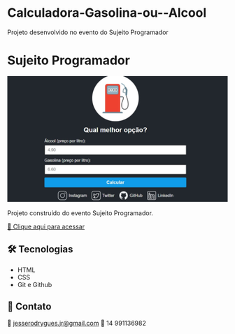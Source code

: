 # Calculadora-Gasolina-ou--Alcool
Projeto desenvolvido no evento do Sujeito Programador

# Sujeito Programador

![preview](preview/preview.jpg)



Projeto construído do evento Sujeito Programador.

[🔗 Clique aqui para acessar](https://jrodrygues.github.io/Calculadora-Gasolina-ou--Alcool/)


## 🛠 Tecnologias

- HTML
- CSS
- Git e Github

## 💛 Contato

📧 jesserodrygues.jr@gmail.com
📱 14 991136982
